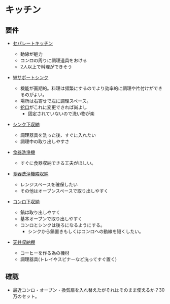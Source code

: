 # キッチン

## 要件
* [セパレートキッチン](https://pin.it/v8UNlRa)
  * 動線が魅力
  * コンロの周りに調理道具をおける
  * 2人以上で料理ができそう

* [Wサポートシンク](https://www.lixil.co.jp/lineup/kitchen/alesta/parts/parts04.htm)
  * 機能が画期的。料理は頻繁にするのでより効率的に調理や片付けができるのがよい。
  * 場所は右寄せで左に調理スペース。
  * [蛇口](https://pin.it/1eeNvLt)がこれに変更できれば尚よし
    * 固定されていないので洗い物が楽 

* [シンク下収納](https://pin.it/1oUR9BV)
  * 調理器具を洗った後、すぐに入れたい
  * 調理中の取り出しやすさ 

* [食器洗浄機](https://kries.jp/uchiblog/dishwasher-care)
  * すぐに食器収納できる工夫がほしい。

* [食器洗浄機隣収納](https://pin.it/3ThPE0n)
  * レンジスペースを確保したい
  * その他はオープンスペースで取り出しやすく

* [コンロ下収納](https://pin.it/6mTZmHt)
  * 鍋は取り出しやすく
  * 基本オープンで取り出しやすく
  * コンロとシンクは後ろになるようにする。
    * シンクから鍋置きもしくはコンロへの動線を短くしたい。

* [天井収納棚](https://pin.it/3bLFxiJ)
  * コーヒーを作る為の機材
  * 調理器具(トレイやスピナーなど洗ってすぐ置く)

## 確認
  * 最近コンロ・オーブン・換気扇を入れ替えたがそれはそのまま使えるか？30万のセット。

